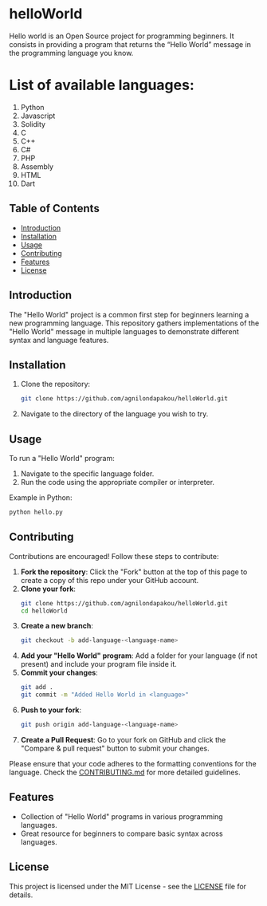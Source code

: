 # helloWorld
Hello world is an Open Source project for programming beginners. It consists in providing a program that returns the “Hello World” message in the programming language you know.

# List of available languages: 
1. Python
2. Javascript
3. Solidity
4. C
5. C++
6. C#
7. PHP
8. Assembly
9. HTML
10. Dart

## Table of Contents
- [Introduction](#introduction)
- [Installation](#installation)
- [Usage](#usage)
- [Contributing](#contributing)
- [Features](#features)
- [License](#license)

## Introduction
The "Hello World" project is a common first step for beginners learning a new programming language. This repository gathers implementations of the "Hello World" message in multiple languages to demonstrate different syntax and language features.

## Installation
1. Clone the repository:
   ```bash
   git clone https://github.com/agnilondapakou/helloWorld.git
   ```
2. Navigate to the directory of the language you wish to try.

## Usage
To run a "Hello World" program:
1. Navigate to the specific language folder.
2. Run the code using the appropriate compiler or interpreter.

Example in Python:
```bash
python hello.py
```

## Contributing

Contributions are encouraged! Follow these steps to contribute:

1. **Fork the repository**: Click the "Fork" button at the top of this page to create a copy of this repo under your GitHub account.
2. **Clone your fork**: 
   ```bash
   git clone https://github.com/agnilondapakou/helloWorld.git
   cd helloWorld
   ```
3. **Create a new branch**: 
   ```bash
   git checkout -b add-language-<language-name>
   ```
4. **Add your "Hello World" program**: Add a folder for your language (if not present) and include your program file inside it.
5. **Commit your changes**: 
   ```bash
   git add .
   git commit -m "Added Hello World in <language>"
   ```
6. **Push to your fork**: 
   ```bash
   git push origin add-language-<language-name>
   ```
7. **Create a Pull Request**: Go to your fork on GitHub and click the "Compare & pull request" button to submit your changes.

Please ensure that your code adheres to the formatting conventions for the language. Check the [CONTRIBUTING.md](https://github.com/agnilondapakou/helloWorld/blob/main/CONTRIBUTING.md) for more detailed guidelines.

## Features
- Collection of "Hello World" programs in various programming languages.
- Great resource for beginners to compare basic syntax across languages.

## License
This project is licensed under the MIT License - see the [LICENSE](https://github.com/agnilondapakou/helloWorld/blob/main/LICENSE) file for details.
